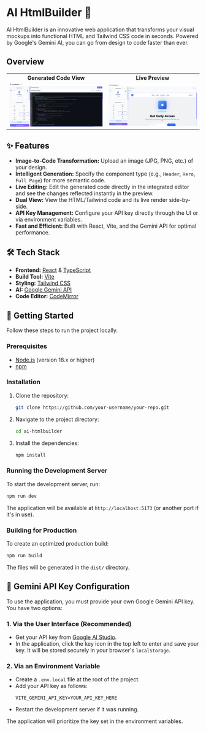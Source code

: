# AI HtmlBuilder 🚀

AI HtmlBuilder is an innovative web application that transforms your visual mockups into functional HTML and Tailwind CSS code in seconds. Powered by Google's Gemini AI, you can go from design to code faster than ever.

## Overview

<table>
  <tr>
    <td align="center"><strong>Generated Code View</strong></td>
    <td align="center"><strong>Live Preview</strong></td>
  </tr>
  <tr>
    <td><img src="assets/images/ui-Code.png" alt="Generated Code View" width="100%"></td>
    <td><img src="assets/images/ui-Preview.png" alt="Live Code Preview" width="100%"></td>
  </tr>
</table>

## ✨ Features

- **Image-to-Code Transformation:** Upload an image (JPG, PNG, etc.) of your design.
- **Intelligent Generation:** Specify the component type (e.g., `Header`, `Hero`, `Full Page`) for more semantic code.
- **Live Editing:** Edit the generated code directly in the integrated editor and see the changes reflected instantly in the preview.
- **Dual View:** View the HTML/Tailwind code and its live render side-by-side.
- **API Key Management:** Configure your API key directly through the UI or via environment variables.
- **Fast and Efficient:** Built with React, Vite, and the Gemini API for optimal performance.

## 🛠️ Tech Stack

- **Frontend:** [React](https://react.dev/) & [TypeScript](https://www.typescriptlang.org/)
- **Build Tool:** [Vite](https://vitejs.dev/)
- **Styling:** [Tailwind CSS](https://tailwindcss.com/)
- **AI:** [Google Gemini API](https://ai.google.dev/)
- **Code Editor:** [CodeMirror](https://codemirror.net/)

## 🚀 Getting Started

Follow these steps to run the project locally.

### Prerequisites

- [Node.js](https://nodejs.org/) (version 18.x or higher)
- [npm](https://www.npmjs.com/)

### Installation

1.  Clone the repository:
    ```bash
    git clone https://github.com/your-username/your-repo.git
    ```
2.  Navigate to the project directory:
    ```bash
    cd ai-htmlbuilder
    ```
3.  Install the dependencies:
    ```bash
    npm install
    ```

### Running the Development Server

To start the development server, run:

```bash
npm run dev
```

The application will be available at `http://localhost:5173` (or another port if it's in use).

### Building for Production

To create an optimized production build:

```bash
npm run build
```

The files will be generated in the `dist/` directory.

## 🔑 Gemini API Key Configuration

To use the application, you must provide your own Google Gemini API key. You have two options:

### 1. Via the User Interface (Recommended)

-   Get your API key from [Google AI Studio](https://aistudio.google.com/app/apikey).
-   In the application, click the key icon in the top left to enter and save your key. It will be stored securely in your browser's `localStorage`.

### 2. Via an Environment Variable

-   Create a `.env.local` file at the root of the project.
-   Add your API key as follows:
    ```
    VITE_GEMINI_API_KEY=YOUR_API_KEY_HERE
    ```
-   Restart the development server if it was running.

The application will prioritize the key set in the environment variables.